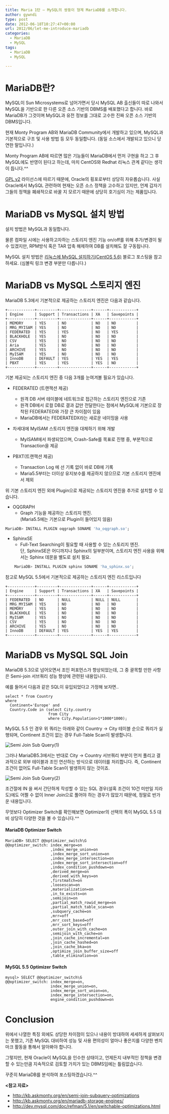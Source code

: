```yaml
---
title: Maria 1탄 – MySQL의 쌍둥이 형제 MariaDB를 소개합니다.
author: gywndi
type: post
date: 2012-06-18T10:27:47+00:00
url: 2012/06/let-me-introduce-mariadb
categories:
  - MariaDB
  - MySQL
tags:
  - MariaDB
  - MySQL

---
```

# MariaDB란?

MySQL이 Sun Microsystems로 넘어가면서 당시 MySQL AB 출신들이 따로 나와서 MySQL을 기반으로 한 다른 오픈 소스 기반의 DBMS를 배포했다고 합니다. 바로 MariaDB가 그것이며 MySQL과 유전 정보를 그대로 고수한 진짜 오픈 소스 기반의 DBMS입니다.

현재 Monty Program AB와 MariaDB Community에서 개발하고 있으며, MySQL과 기본적으로 구조 및 사용 방법 등 모두 동일합니다. (동일 소스에서 개발되고 있으니 당연한 말입니다.)

Monty Program AB에 따르면 많은 기능들이 MariaDB에서 먼저 구현을 하고 그 후 MySQL에도 반영이 된다고 하는데, 마치 CentOS와 Redhat 리눅스 관계 같다는 생각이 듭니다.^^

[GPL v2](http://kb.askmonty.org/en/mariadb-license/) 라이선스에 따르기 때문에, Oracle의 횡포로부터 상당히 자유롭습니다. 사실 Oracle에서 MySQL 관련하여 현재는 오픈 소스 정책을 고수하고 있지만, 언제 갑자기 그들의 정책을 폐쇄적으로 바꿀 지 모르기 때문에 상당히 호기심이 가는 제품입니다.

# MariaDB vs MySQL 설치 방법

설치 방법은 MySQL과 동일합니다.

물론 컴파일 시에는 사용하고자하는 스토리지 엔진 기능 on/off를 위해 추가/변경이 될 수 있겠지만, RPM방식 혹은 TAR 압축 해제하여 DB를 설치해도 잘 구동됩니다.

MySQL 설치 방법은 [리눅스에 MySQL 설치하기(CentOS 5.6)](/2011/12/mysql-installation-on-linux/) 블로그 포스팅을 참고하세요. (심볼릭 링크 변경 부분만 다릅니다.)

# MariaDB vs MySQL 스토리지 엔진

MariaDB 5.3에서 기본적으로 제공하는 스토리지 엔진은 다음과 같습니다.

```
+------------+---------+--------------+------+------------+
| Engine     | Support | Transactions | XA   | Savepoints |
+------------+---------+--------------+------+------------+
| MEMORY     | YES     | NO           | NO   | NO         |
| MRG_MYISAM | YES     | NO           | NO   | NO         |
| FEDERATED  | YES     | YES          | NO   | YES        |
| BLACKHOLE  | YES     | NO           | NO   | NO         |
| CSV        | YES     | NO           | NO   | NO         |
| Aria       | YES     | NO           | NO   | NO         |
| ARCHIVE    | YES     | NO           | NO   | NO         |
| MyISAM     | YES     | NO           | NO   | NO         |
| InnoDB     | DEFAULT | YES          | YES  | YES        |
| PBXT       | YES     | YES          | YES  | NO         |
+------------+---------+--------------+------+------------+
```

기본 제공되는 스토리지 엔진 중 다음 3개를 눈여겨볼 필요가 있습니다.
  * FEDERATED (트랜잭션 제공)
    - 원격 DB 서버 테이블에 네트워크로 접근하는 스토리지 엔진으로 기존
    - 원격 DB에서 로컬 DB로 결과 값만 전달한다는 점에서 MySQL에 기본으로 장착된 FEDERATED와 가장 큰 차이점이 있음
    - MariaDB에서는 FEDERATEDX라는 새로운 네이밍을 사용

  * 차세대에 MyISAM 스토리지 엔진을 대체하기 위해 개발 
    - MyISAM에서 파생되었으며, Crash-Safe를 목표로 진행 중, 부분적으로 Transaction을 제공

  * PBXT(트랜잭션 제공) 
    - Transaction Log 에 선 기록 없이 바로 DB에 기록
    - Maria5.5부터는 더이상 유지보수를 제공하지 않으므로 기본 스토리지 엔진에서 제외

위 기본 스토리지 엔진 외에 Plugin으로 제공되는 스토리지 엔진을 추가로 설치할 수 있습니다.

  * OQGRAPH  
    - Graph 기능을 제공하는 스토리지 엔진.  
    (Maria5.5에는 기본으로 Plugin이 들어있지 않음)

```sql
MariaDB> INSTALL PLUGIN oqgraph SONAME 'ha_oqgraph.so';
```

  * SphinxSE
    - Full-Text Searching이 필요할 때 사용할 수 있는 스토리지 엔진.  
    단, SphinxSE은 어디까지나 Sphinx의 일부분이며, 스토리지 엔진 사용을 위해서는 Sphinx 데몬을 별도로 설치 필요.
```sql
    MariaDB> INSTALL PLUGIN sphinx SONAME 'ha_sphinx.so';
```

참고로 MySQL 5.5에서 기본적으로 제공하는 스토리지 엔진 리스트입니다

```
+------------+---------+--------------+------+------------+
| Engine     | Support | Transactions | XA   | Savepoints |
+------------+---------+--------------+------+------------+
| FEDERATED  | NO      | NULL         | NULL | NULL       |
| MRG_MYISAM | YES     | NO           | NO   | NO         |
| MEMORY     | YES     | NO           | NO   | NO         |
| BLACKHOLE  | YES     | NO           | NO   | NO         |
| MyISAM     | YES     | NO           | NO   | NO         |
| CSV        | YES     | NO           | NO   | NO         |
| ARCHIVE    | YES     | NO           | NO   | NO         |
| InnoDB     | DEFAULT | YES          | YES  | YES        |
+------------+---------+--------------+------+------------+
```

# MariaDB vs MySQL SQL Join

MariaDB 5.3으로 넘어오면서 조인 퍼포먼스가 향상되었는데, 그 중 괄목할 만한 사항은 Semi-join 서브쿼리 성능 향상에 관련된 내용입니다.

예를 들어서 다음과 같은 SQL이 유입되었다고 가정해 보자면..

```
select * from Country
where
  Continent='Europe' and
  Country.Code in (select City.country
                   from City
                   where City.Population>1*1000*1000);
```

MySQL 5.5 인 경우 위 쿼리는 아래와 같이 Country -> City 테이블 순으로 쿼리가 실행되며, Continent 조건이 없는 경우 Full-Table Scan이 발생합니다.

![Semi Join Sub Query(1)](/img/2012/06/image2012-6-18-17-34-34.png)

그러나 MariaDB5.3에서는 반대로 City -> Country 서브쿼리 부분이 먼저 풀리고 결과적으로 외부 테이블과 조인 연산하는 방식으로 데이터를 처리합니다. 즉, Continent 조건이 없어도 Full-Table Scan이 발생하지 않는 것이죠.

![Semi Join Sub Query(2)](/img/2012/06/image2012-6-18-17-36-31.png)

조건절에 IN 을 써서 간단하게 작성할 수 있는 SQL 경우(설혹 조건이 10건 미만일 지라도)에도 어쩔 수 없이 Inner Join으로 풀어야 하는 경우가 많았기 때문에, 정말로 반가운 내용입니다.

무엇보다  Optimizer Switch를 확인해보면 Optimizer의 선택의 폭이 MySQL 5.5 대비 상당히 다양한 것을 볼 수 있습니다.^^

#### MariaDB Optimizer Switch

```
MariaDB> SELECT @@optimizer_switch\G
@@optimizer_switch: index_merge=on
                    ,index_merge_union=on
                    ,index_merge_sort_union=on
                    ,index_merge_intersection=on
                    ,index_merge_sort_intersection=off
                    ,index_condition_pushdown=on
                    ,derived_merge=on
                    ,derived_with_keys=on
                    ,firstmatch=on
                    ,loosescan=on
                    ,materialization=on
                    ,in_to_exists=on
                    ,semijoin=on
                    ,partial_match_rowid_merge=on
                    ,partial_match_table_scan=on
                    ,subquery_cache=on
                    ,mrr=off
                    ,mrr_cost_based=off
                    ,mrr_sort_keys=off
                    ,outer_join_with_cache=on
                    ,semijoin_with_cache=on
                    ,join_cache_incremental=on
                    ,join_cache_hashed=on
                    ,join_cache_bka=on
                    ,optimize_join_buffer_size=off
                    ,table_elimination=on
```

#### MySQL 5.5 Optimizer Switch

```
mysql> SELECT @@optimizer_switch\G
@@optimizer_switch: index_merge=on,
                    index_merge_union=on,
                    index_merge_sort_union=on,
                    index_merge_intersection=on,
                    engine_condition_pushdown=on
```

# Conclusion

위에서 나열한 특징 외에도 상당한 차이점이 있으나 내용이 방대하여 세세하게 살펴보지는 못했고, 기존 MySQL 대비하여 성능 및 사용 편의성이 얼마나 좋은지를 다양한 벤치마크 활동을 통해서 알아봐야 합니다.

그렇지만, 현재 Oracle이 MySQL을 인수한 상태이고, 언제든지 내부적인 정책을 변경할 수 있는만큼 지속적으로 검토할 가치가 있는 DBMS임에는 틀림없습니다.

꾸준히 MariaDB를 분석하여 포스팅하겠습니다.^^

**<참고 자료>**
* http://kb.askmonty.org/en/semi-join-subquery-optimizations
* http://kb.askmonty.org/en/mariadb-storage-engines/
* http://dev.mysql.com/doc/refman/5.1/en/switchable-optimizations.html